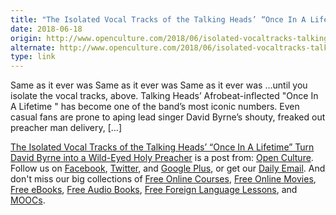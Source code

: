 ```yaml
---
title: "The Isolated Vocal Tracks of the Talking Heads’ “Once In A Lifetime” Turn David Byrne into a Wild-Eyed Holy Preacher"
date: 2018-06-18
origin: http://www.openculture.com/2018/06/isolated-vocaltracks-talking-heads-puts-lifetime-crazier-light.html
alternate: http://www.openculture.com/2018/06/isolated-vocaltracks-talking-heads-puts-lifetime-crazier-light.html
type: link
---
```


<p>Same as it ever was Same as it ever was Same as it ever was …until you isolate the vocal tracks, above. Talking Heads’ Afrobeat-inflected &quot;Once In A Lifetime &quot; has become one of the band’s most iconic numbers. Even casual fans are prone to aping lead singer David Byrne’s shouty, freaked out preacher man delivery, […]<br>
</p>
<p><a rel="nofollow" href="http://www.openculture.com/2018/06/isolated-vocaltracks-talking-heads-puts-lifetime-crazier-light.html">The Isolated Vocal Tracks of the Talking Heads’ “Once In A Lifetime” Turn David Byrne into a Wild-Eyed Holy Preacher</a> is a post from: <a href="http://www.openculture.com">Open Culture</a>. Follow us on <a href="https://www.facebook.com/openculture">Facebook</a>, <a href="https://twitter.com/#!/openculture">Twitter</a>, and <a href="https://plus.google.com/108579751001953501160/posts">Google Plus</a>, or get our <a href="http://www.openculture.com/dailyemail">Daily Email</a>. And don't miss our big collections of <a href="http://www.openculture.com/freeonlinecourses">Free Online Courses</a>, <a href="http://www.openculture.com/freemoviesonline">Free Online Movies</a>, <a href="http://www.openculture.com/free_ebooks">Free eBooks</a>, <a href="http://www.openculture.com/freeaudiobooks">Free Audio Books</a>, <a href="http://www.openculture.com/freelanguagelessons">Free Foreign Language Lessons</a>, and <a href="http://www.openculture.com/free_certificate_courses">MOOCs</a>.</p>